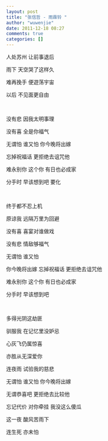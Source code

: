 ```yaml
---
layout: post
title: "张信哲 - 雨霖铃 "
author: "wuwenjie"
date: 2011-12-18 08:27
comments: true
categories: []
---
```

人处苏州 让前事退后

雨下 天空哭了这样久

难再挽手 便遊荡宇宙

以后 不见面更自由

&nbsp;

没有悲 因我太明事理

没有喜 全是你福气

无谓怕 谁又怕 你今晚将出嫁

忘掉祝福话 更拒绝去诅咒他

难永别你 这个你 有日也必成家

分手时 早该想到吧 要化

&nbsp;

终于都不忍上机

原谅我 远隔万里为回避

没有喜 喜宴对谁做戏

没有悲 情敌够福气

无谓怕 谁又怕

你今晚将出嫁 忘掉祝福话 更拒绝去诅咒他

难永别你 这个你 有日也必成家

分手时 早该想到吧

&nbsp;

多得光阴这劫匪

驯服我 在记忆里没妒忌

心灰飞仍属惊喜

亦胜从无深爱你

连夜雨 试验我的慈悲

无谓怕 谁又怕 你今晚将出嫁

无谓恭喜吧 更拒绝去比较他

忘记代价 对你牵挂 我没这么傻瓜

这一夜 酸风苦雨下

连生死 亦未怕